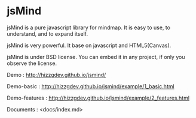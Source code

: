 jsMind
======

jsMind is a pure javascript library for mindmap. It is easy to use, to understand, and to expand itself.

jsMind is very powerful. It base on javascript and HTML5(Canvas).

jsMind is under BSD license. You can embed it in any project, if only you observe the license.

Demo : <http://hizzgdev.github.io/jsmind/>

Demo-basic : <http://hizzgdev.github.io/jsmind/example/1_basic.html>

Demo-features : <http://hizzgdev.github.io/jsmind/example/2_features.html>

Documents : <docs/index.md>
